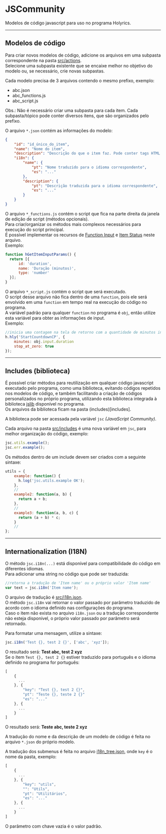 # JSCommunity
Modelos de código javascript para uso no programa Holyrics.

---

## Modelos de código

Para criar novos modelos de código, adicione os arquivos em uma subpasta correspondente na pasta [src/actions](src/actions).<br>
Selecione uma subpasta existente que se encaixe melhor no objetivo do modelo ou, se necessário, crie novas subpastas.

Cada modelo precisa de 3 arquivos contendo o mesmo prefixo, exemplo:<br>
- abc.json<br>
- abc_functions.js<br>
- abc_script.js<br>

Obs.: Não é necessário criar uma subpasta para cada item. Cada subpasta/tópico pode conter diversos itens, que são organizados pelo prefixo.<br>

O arquivo `*.json` contém as informações do modelo:<br>
```json
{
    "id": "id_único_do_item",
    "name": "Nome do item",
    "description": "Descrição do que o item faz. Pode conter tags HTML para melhor formatação. <b>bold</b>, <i>italic</i>, etc...",
    "i18n": {
        "name": {
            "pt": "Nome traduzido para o idioma correspondente",
            "es": "..."
        },
        "description": {
            "pt": "Descrição traduzida para o idioma correspondente",
            "es": "..."
        }
    }
}
```

O arquivo `*_functions.js` contém o script que fica na parte direita da janela de edição de script (métodos opcionais).<br>
Para criar/organizar os métodos mais complexos necessários para execução do script principal.<br>
É possível implementar os recursos de [Function Input](https://github.com/holyrics/Scripts/blob/main/FunctionInput.md) e [Item Status](https://github.com/holyrics/Scripts/blob/main/ItemStatus.md) neste arquivo.<br>
Exemplo:
```javascript
function hGetItemInputParams() {
  return [{
      id: 'duration',
      name: 'Duração (minutos)',
      type: 'number'
  }];
}
```

O arquivo `*_script.js` contém o script que será executado.<br>
O script desse arquivo não fica dentro de uma `function`, pois ele será envolvido em uma `function` em tempo real na execução do código no programa.<br>
A variável padrão para qualquer `function` no programa é `obj`, então utilize esta variável para obter as informações de input.<br>
Exemplo:
```javascript
//inicia uma contagem na tela de retorno com a quantidade de minutos informada na interface pelo input 'duration'
h.hly('StartCountdownCP', {
    minutes: obj.input.duration
    stop_at_zero: true
});
```

---

## Includes (biblioteca)

É possível criar métodos para reutilização em qualquer código javascript executado pelo programa, como uma biblioteca, evitando códigos repetidos nos modelos de código, e também facilitando a criação de códigos personalizados no próprio programa, utilizando esta biblioteca integrada à biblioteca [jslib](https://github.com/holyrics/jslib) disponível no programa.<br>
Os arquivos da biblioteca ficam na pasta (includes)[includes].

A biblioteca pode ser acessada pela variável `jsc` _(JavaScript Community)_.<br>

Cada arquivo na pasta [src/includes](src/includes) é uma nova variável em `jsc`, para melhor organização do código, exemplo:<br>
```javascript
jsc.utils.example();
jsc.err.example();
```

Os métodos dentro de um include devem ser criados com a seguinte sintaxe:
```javascript
utils = {
    example: function() {
      h.log('jsc.utils.example OK');
    },
    //
    example2: function(a, b) {
      return a + b;
    },
    //
    example3: function(a, b, c) {
      return (a + b) * c;
    }
    //
};
```

---

## Internationalization (I18N)

O método `jsc.i18n(...)` está disponível para compatibilidade do código em diferentes idiomas.<br>
Para adicionar uma string no código que pode ser traduzida:
```javascript
//retorna a tradução de 'Item name' ou o próprio valor 'Item name'
var text = jsc.i18n('Item name');
```

O arquivo de tradução é [src/i18n.json](src/i18n.json).<br>
O método `jsc.i18n` vai retornar o valor passado por parâmetro traduzido de acordo com o idioma definido nas configurações do programa.<br>
Caso o item não exista no arquivo `i18n.json` ou a tradução correspondente não esteja disponível, o próprio valor passado por parâmetro será retornado.<br>

Para formatar uma mensagem, utilize a sintaxe:
```javascript
jsc.i18n('Test {}, test 2 {}', ['abc', 'xyz']);
```
O resultado será: __Test abc, test 2 xyz__<br>
Se o item `Test {}, test 2 {}` estiver traduzido para português e o idioma definido no programa for português:
```javascript
[
    {
      ...
    }, {
        "key": "Test {}, test 2 {}",
        "pt": "Teste {}, teste 2 {}"
        "es": "..."
    }, {
      ...
    }
]
```
O resultado será: __Teste abc, teste 2 xyz__

A tradução do nome e da descrição de um modelo de código é feita no arquivo `*.json` do próprio modelo.

A tradução dos submenus é feita no arquivo [i18n_tree.json](src/actions/i18n_tree.json), onde `key` é o nome da pasta, exemplo:
```javascript
[
    {
      ...
    }, {
        "key": "utils",
        "": "Utils",
        "pt": "Utilitários",
        "es": "..."
    }, {
      ...
    }
]
```
O parâmetro com chave vazia é o valor padrão.


